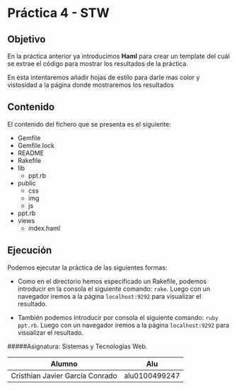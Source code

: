 Práctica 4 - STW
==============

Objetivo
---------

En la práctica anterior ya introducimos **Haml** para crear un template del cuál se extrae el código para mostrar los resultados de la práctica.

En ésta intentaremos añadir hojas de estilo para darle mas color y vistosidad a la página donde mostraremos los resultados

Contenido
---------

El contenido del fichero que se presenta es el siguiente:

* Gemfile
* Gemfile.lock
* README
* Rakefile
* lib
	* ppt.rb
* public
	* css
	* img
	* js
* ppt.rb
* views
	* index.haml


Ejecución	
---------

Podemos ejecutar la práctica de las siguientes formas:

* Como en el directorio hemos específicado un Rakefile, podemos introducir en la consola el siguiente comando: `rake`. Luego con un navegador iremos a la página `localhost:9292` para visualizar el resultado.

* También podemos introducir por consola el siguiente comando: `ruby ppt.rb`. Luego con un navegador iremos a la página `localhost:9292` para visualizar el resultado.


#####Asignatura: Sistemas y Tecnologías Web.

|  Alumno |  Alu  |
|---------|-------|
|  Cristhian Javier García Conrado  |  alu0100499247  |















